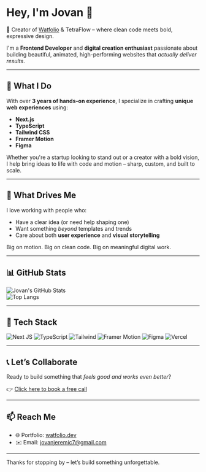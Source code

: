 # Hey, I'm Jovan 👋

🎨 Creator of [Watfolio](https://www.watfolio.dev) & TetraFlow – where clean code meets bold, expressive design.

I'm a **Frontend Developer** and **digital creation enthusiast** passionate about building beautiful, animated, high-performing websites that *actually deliver results*.

---

## 🚀 What I Do

With over **3 years of hands-on experience**, I specialize in crafting **unique web experiences** using:

- **Next.js**
- **TypeScript**
- **Tailwind CSS**
- **Framer Motion**
- **Figma**

Whether you're a startup looking to stand out or a creator with a bold vision, I help bring ideas to life with code and motion – sharp, custom, and built to scale.

---

## 🧠 What Drives Me

I love working with people who:
- Have a clear idea (or need help shaping one)
- Want something *beyond* templates and trends
- Care about both **user experience** and **visual storytelling**

Big on motion. Big on clean code. Big on meaningful digital work.

---

## 📊 GitHub Stats

![Jovan's GitHub Stats](https://github-readme-stats.vercel.app/api?username=jovandev&show_icons=true&theme=radical&hide=prs&count_private=true)  
![Top Langs](https://github-readme-stats.vercel.app/api/top-langs/?username=jovandev&layout=compact&theme=radical)

---

## 🧰 Tech Stack

![Next JS](https://img.shields.io/badge/-Next.js-000?&logo=nextdotjs&logoColor=white)
![TypeScript](https://img.shields.io/badge/-TypeScript-3178C6?&logo=typescript&logoColor=white)
![Tailwind](https://img.shields.io/badge/-Tailwind-06B6D4?&logo=tailwindcss&logoColor=white)
![Framer Motion](https://img.shields.io/badge/-Framer_Motion-000000?&logo=framer&logoColor=white)
![Figma](https://img.shields.io/badge/-Figma-F24E1E?&logo=figma&logoColor=white)
![Vercel](https://img.shields.io/badge/-Vercel-000000?&logo=vercel&logoColor=white)

---

## 📞 Let’s Collaborate

Ready to build something that *feels good and works even better*?

👉 [Click here to book a free call](https://www.watfolio.dev/#contact)

---

## 📫 Reach Me

- 🌐 Portfolio: [watfolio.dev](https://www.watfolio.dev)
- ✉️ Email: jovanjeremic7@gmail.com

---

Thanks for stopping by – let’s build something unforgettable.